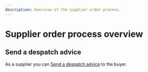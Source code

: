 ```yaml
---
description: Overview of the supplier order process.
---
```


# Supplier order process overview

## Send a despatch advice

As a supplier you can [Send a despatch advice](send-despatch-advice.md) to the buyer.
